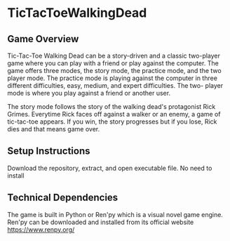 # TicTacToeWalkingDead

## Game Overview
Tic-Tac-Toe Walking Dead can be a story-driven and a classic two-player 
game where you can play with a friend or play against the computer. The 
game offers three modes, the story mode, the practice mode, and the two 
player mode. The practice mode is playing against the computer in three
different difficulties, easy, medium, and expert difficulties. The two-
player mode is where you play against a friend or another user.

The story mode follows the story of the walking dead's protagonist 
Rick Grimes. Everytime Rick faces off against a walker or an enemy, a game
of tic-tac-toe appears. If you win, the story progresses but if you lose, 
Rick dies and that means game over.

## Setup Instructions
Download the repository, extract, and open executable file. No need to install

## Technical Dependencies 
The game is built in Python or Ren'py which is a visual novel game engine.
Ren'py can be downloaded and installed from its official website 
https://www.renpy.org/
